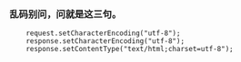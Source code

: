 ### 乱码别问，问就是这三句。 
        request.setCharacterEncoding("utf-8");
        response.setCharacterEncoding("utf-8");
        response.setContentType("text/html;charset=utf-8");
